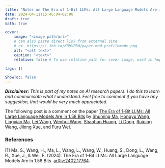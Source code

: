 ```yaml
---
title: "Notes on The Era of 1-Bit LLMs: All Large Language Models Are in 1.58 Bits"
date: 2024-04-11T15:46:04+02:00
draft: true
math: true

cover:
    image: "<image path/url>"
    # can also paste direct link from external site
    # ex. https://i.ibb.co/K0HVPBd/paper-mod-profilemode.png
    alt: "<alt text>"
    caption: "<text>"
    relative: false # To use relative path for cover image, used in hugo Page-bundles

tags: []

ShowToc: false
---
```


***Disclaimer:*** *This is part of my notes on AI research papers. I do this to learn and communicate what I understand. Feel free to comment if you have any suggestion, that would be very much appreciated.*

The following post is a comment on the paper [The Era of 1-Bit LLMs: All Large Language Models Are in 1.58 Bits](#1) by [Shuming Ma](https://arxiv.org/search/cs?searchtype=author&query=Ma,+S), [Hongyu Wang](https://arxiv.org/search/cs?searchtype=author&query=Wang,+H), [Lingxiao Ma](https://arxiv.org/search/cs?searchtype=author&query=Ma,+L), [Lei Wang](https://arxiv.org/search/cs?searchtype=author&query=Wang,+L), [Wenhui Wang](https://arxiv.org/search/cs?searchtype=author&query=Wang,+W), [Shaohan Huang](https://arxiv.org/search/cs?searchtype=author&query=Huang,+S), [Li Dong](https://arxiv.org/search/cs?searchtype=author&query=Dong,+L), [Ruiping Wang](https://arxiv.org/search/cs?searchtype=author&query=Wang,+R), [Jilong Xue](https://arxiv.org/search/cs?searchtype=author&query=Xue,+J), and [Furu Wei](https://arxiv.org/search/cs?searchtype=author&query=Wei,+F).





### References
<a id="1">[1]</a> Ma, S., Wang, H., Ma, L., Wang, L., Wang, W., Huang, S., Dong, L., Wang, R., Xue, J., & Wei, F. (2024). The Era of 1-Bit LLMs: All Large Language Models Are in 1.58 Bits. [arXiv:2402.17764](https://arxiv.org/abs/2402.17764).